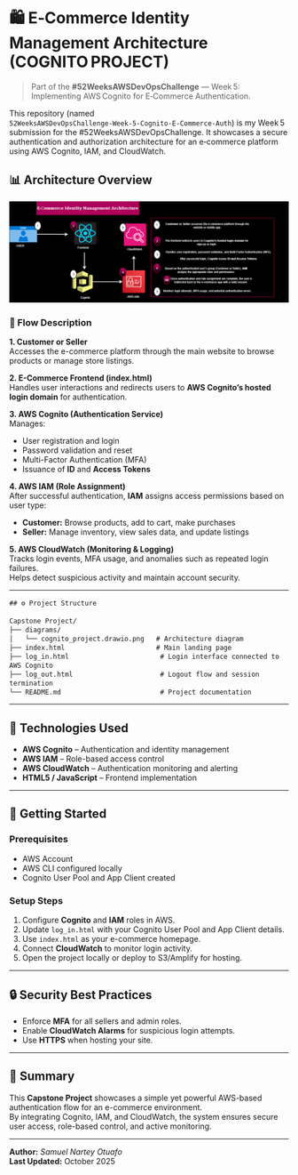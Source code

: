 # 🛍️ E‑Commerce Identity Management Architecture (COGNITO PROJECT)

> Part of the **#52WeeksAWSDevOpsChallenge** — Week 5: Implementing AWS Cognito for E‑Commerce Authentication.

This repository (named `52WeeksAWSDevOpsChallenge‑Week‑5‑Cognito‑E‑Commerce‑Auth`) is my Week 5 submission for the #52WeeksAWSDevOpsChallenge. It showcases a secure authentication and authorization architecture for an e‑commerce platform using AWS Cognito, IAM, and CloudWatch.  

## 📊 Architecture Overview

![E-Commerce Identity Management Architecture](./diagrams/cognito_project.drawio.png)

### 🔁 Flow Description

**1. Customer or Seller**  
Accesses the e-commerce platform through the main website to browse products or manage store listings.

**2. E-Commerce Frontend (index.html)**  
Handles user interactions and redirects users to **AWS Cognito’s hosted login domain** for authentication.

**3. AWS Cognito (Authentication Service)**  
Manages:
- User registration and login  
- Password validation and reset  
- Multi-Factor Authentication (MFA)  
- Issuance of **ID** and **Access Tokens**

**4. AWS IAM (Role Assignment)**  
After successful authentication, **IAM** assigns access permissions based on user type:
- **Customer:** Browse products, add to cart, make purchases  
- **Seller:** Manage inventory, view sales data, and update listings  

**5. AWS CloudWatch (Monitoring & Logging)**  
Tracks login events, MFA usage, and anomalies such as repeated login failures.  
Helps detect suspicious activity and maintain account security.

---

```
## ⚙️ Project Structure

Capstone Project/
├── diagrams/
│   └── cognito_project.drawio.png   # Architecture diagram
├── index.html                       # Main landing page
├── log_in.html                       # Login interface connected to AWS Cognito
├── log_out.html                      # Logout flow and session termination
└── README.md                         # Project documentation

```

---

## 🧠 Technologies Used
- **AWS Cognito** – Authentication and identity management  
- **AWS IAM** – Role-based access control  
- **AWS CloudWatch** – Authentication monitoring and alerting  
- **HTML5 / JavaScript** – Frontend implementation  

---

## 🚀 Getting Started

### Prerequisites
- AWS Account  
- AWS CLI configured locally  
- Cognito User Pool and App Client created  

### Setup Steps
1. Configure **Cognito** and **IAM** roles in AWS.  
2. Update `log_in.html` with your Cognito User Pool and App Client details.  
3. Use `index.html` as your e-commerce homepage.  
4. Connect **CloudWatch** to monitor login activity.  
5. Open the project locally or deploy to S3/Amplify for hosting.

---

## 🔒 Security Best Practices
- Enforce **MFA** for all sellers and admin roles.  
- Enable **CloudWatch Alarms** for suspicious login attempts.  
- Use **HTTPS** when hosting your site.  

---

## 🧾 Summary
This **Capstone Project** showcases a simple yet powerful AWS-based authentication flow for an e-commerce environment.  
By integrating Cognito, IAM, and CloudWatch, the system ensures secure user access, role-based control, and active monitoring.

---

**Author:** _Samuel Nartey Otuafo_  
**Last Updated:** October 2025
